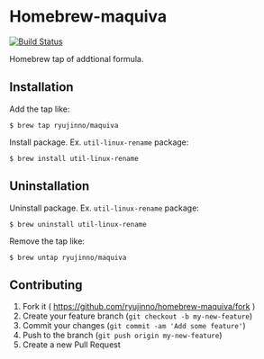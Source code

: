 # Homebrew-maquiva

[![Build Status](https://travis-ci.org/ryujinno/homebrew-maquiva.svg?branch=master)](https://travis-ci.org/ryujinno/homebrew-maquiva)

Homebrew tap of addtional formula.

## Installation

Add the tap like:

```
$ brew tap ryujinno/maquiva
```

Install package. Ex. `util-linux-rename` package:

```
$ brew install util-linux-rename
```

## Uninstallation

Uninstall package. Ex. `util-linux-rename` package:

```
$ brew uninstall util-linux-rename
```

Remove the tap like:

```
$ brew untap ryujinno/maquiva
```

## Contributing

1. Fork it ( https://github.com/ryujinno/homebrew-maquiva/fork )
2. Create your feature branch (`git checkout -b my-new-feature`)
3. Commit your changes (`git commit -am 'Add some feature'`)
4. Push to the branch (`git push origin my-new-feature`)
5. Create a new Pull Request

